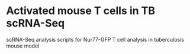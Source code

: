 # Activated mouse T cells in TB scRNA-Seq
scRNA-Seq analysis scripts for Nur77-GFP T cell analysis in tuberculosis mouse model
